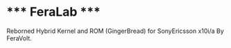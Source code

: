 *** FeraLab ***
=============

Reborned Hybrid Kernel and ROM (GingerBread) for SonyEricsson x10i/a
By FeraVolt.

